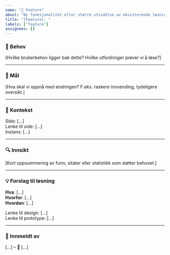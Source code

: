 ```yaml
---
name: "🌟 Feature"
about: "Ny funksjonalitet eller større utvidelse av eksisterende løsning"
title: "[Feature]: "
labels: ["feature"]
assignees: []
---
```



### 🎯 Behov
[Hvilke brukerbehov ligger bak dette? Hvilke utfordringer prøver vi å løse?]

---

### 🌟 Mål
[Hva skal vi oppnå med endringen? F.eks. raskere innsending, tydeligere oversikt.]

---

### 📍 Kontekst
Side: [...]  
Lenke til side: [...]  
Instans: [...]  

---

### 🔍 Innsikt
[Kort oppsummering av funn, sitater eller statistikk som støtter behovet.]

---

### 💡 Forslag til løsning
**Hva**: [...]  
**Hvorfor**: [...]  
**Hvordan**: [...]  

Lenke til design: [...]  
Lenke til prototype: [...]  

---

### 👤 Innmeldt av
[...] – 📅 [...]
